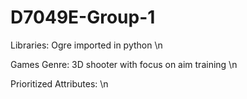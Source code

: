 # D7049E-Group-1

Libraries: 
Ogre imported in python
\n

Games Genre:
3D shooter with focus on aim training
\n

Prioritized Attributes:
\n

